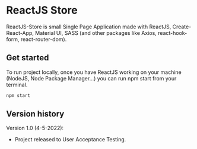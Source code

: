 # ReactJS Store

ReactJS-Store is small Single Page Application made with ReactJS, Create-React-App, Material UI, SASS (and other packages like Axios, react-hook-form, react-router-dom).

## Get started

To run project locally, once you have ReactJS working on your machine (NodeJS, Node Package Manager...) you can run npm start from your terminal.

```bash
npm start
```


## Version history

Version 1.0 (4-5-2022):
- Project released to User Acceptance Testing.